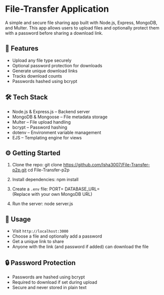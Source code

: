 # File-Transfer Application

A simple and secure file sharing app built with Node.js, Express, MongoDB, and Multer. This app allows users to upload files and optionally protect them with a password before sharing a download link.

## 🚀 Features

- Upload any file type securely  
- Optional password protection for downloads  
- Generate unique download links  
- Tracks download counts  
- Passwords hashed using bcrypt

## 🛠️ Tech Stack

- Node.js & Express.js – Backend server  
- MongoDB & Mongoose – File metadata storage  
- Multer – File upload handling  
- bcrypt – Password hashing  
- dotenv – Environment variable management  
- EJS – Templating engine for views

## ⚙️ Getting Started

1. Clone the repo:
   git clone https://github.com/Isha3007/File-Transfer-p2p.git
   cd File-Transfer-p2p

2. Install dependencies:
   npm install

3. Create a `.env` file:
   PORT=
   DATABASE_URL=  
   (Replace with your own MongoDB URL)

4. Run the server:
   node server.js

## 🧪 Usage

- Visit `http://localhost:3000`
- Choose a file and optionally add a password
- Get a unique link to share
- Anyone with the link (and password if added) can download the file

## 🔒 Password Protection

- Passwords are hashed using bcrypt
- Required to download if set during upload
- Secure and never stored in plain text
